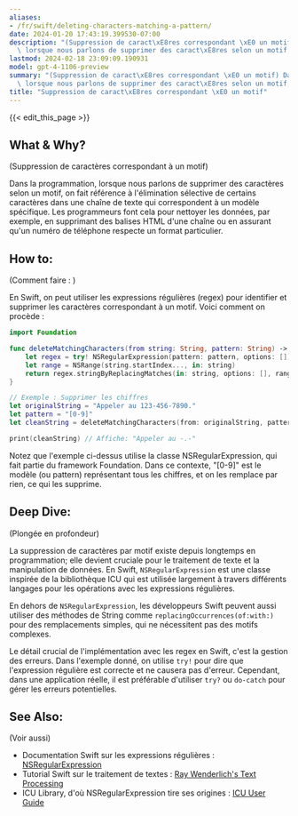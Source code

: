 ```yaml
---
aliases:
- /fr/swift/deleting-characters-matching-a-pattern/
date: 2024-01-20 17:43:19.399530-07:00
description: "(Suppression de caract\xE8res correspondant \xE0 un motif) Dans la programmation,\
  \ lorsque nous parlons de supprimer des caract\xE8res selon un motif, on fait\u2026"
lastmod: 2024-02-18 23:09:09.190931
model: gpt-4-1106-preview
summary: "(Suppression de caract\xE8res correspondant \xE0 un motif) Dans la programmation,\
  \ lorsque nous parlons de supprimer des caract\xE8res selon un motif, on fait\u2026"
title: "Suppression de caract\xE8res correspondant \xE0 un motif"
---
```


{{< edit_this_page >}}

## What & Why?
(Suppression de caractères correspondant à un motif)

Dans la programmation, lorsque nous parlons de supprimer des caractères selon un motif, on fait référence à l'élimination sélective de certains caractères dans une chaîne de texte qui correspondent à un modèle spécifique. Les programmeurs font cela pour nettoyer les données, par exemple, en supprimant des balises HTML d'une chaîne ou en assurant qu'un numéro de téléphone respecte un format particulier.

## How to:
(Comment faire : )

En Swift, on peut utiliser les expressions régulières (regex) pour identifier et supprimer les caractères correspondant à un motif. Voici comment on procède :

```swift
import Foundation

func deleteMatchingCharacters(from string: String, pattern: String) -> String {
    let regex = try! NSRegularExpression(pattern: pattern, options: [])
    let range = NSRange(string.startIndex..., in: string)
    return regex.stringByReplacingMatches(in: string, options: [], range: range, withTemplate: "")
}

// Exemple : Supprimer les chiffres
let originalString = "Appeler au 123-456-7890."
let pattern = "[0-9]"
let cleanString = deleteMatchingCharacters(from: originalString, pattern: pattern)

print(cleanString) // Affiche: "Appeler au -.-"
```
Notez que l'exemple ci-dessus utilise la classe NSRegularExpression, qui fait partie du framework Foundation. Dans ce contexte, "[0-9]" est le modèle (ou pattern) représentant tous les chiffres, et on les remplace par rien, ce qui les supprime.

## Deep Dive:
(Plongée en profondeur)

La suppression de caractères par motif existe depuis longtemps en programmation; elle devient cruciale pour le traitement de texte et la manipulation de données. En Swift, `NSRegularExpression` est une classe inspirée de la bibliothèque ICU qui est utilisée largement à travers différents langages pour les opérations avec les expressions régulières.

En dehors de `NSRegularExpression`, les développeurs Swift peuvent aussi utiliser des méthodes de String comme `replacingOccurrences(of:with:)` pour des remplacements simples, qui ne nécessitent pas des motifs complexes.

Le détail crucial de l'implémentation avec les regex en Swift, c'est la gestion des erreurs. Dans l'exemple donné, on utilise `try!` pour dire que l'expression régulière est correcte et ne causera pas d'erreur. Cependant, dans une application réelle, il est préférable d'utiliser `try?` ou `do-catch` pour gérer les erreurs potentielles.

## See Also:
(Voir aussi)

- Documentation Swift sur les expressions régulières : [NSRegularExpression](https://developer.apple.com/documentation/foundation/nsregularexpression)
- Tutorial Swift sur le traitement de textes : [Ray Wenderlich's Text Processing](https://www.raywenderlich.com/116-an-nsregularexpression-tutorial-in-swift)
- ICU Library, d'où NSRegularExpression tire ses origines : [ICU User Guide](http://userguide.icu-project.org/strings/regexp)
